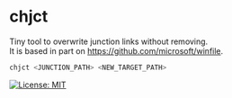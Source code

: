 # chjct

Tiny tool to overwrite junction links without removing. \
It is based in part on https://github.com/microsoft/winfile.

```bash
chjct <JUNCTION_PATH> <NEW_TARGET_PATH>
```

[![License: MIT](https://img.shields.io/badge/License-MIT-yellow.svg)](https://opensource.org/licenses/MIT)
